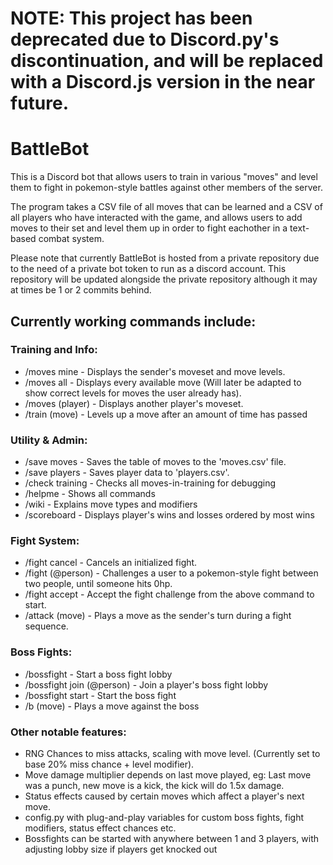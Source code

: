 # NOTE: This project has been deprecated due to Discord.py's discontinuation, and will be replaced with a Discord.js version in the near future.

# BattleBot

This is a Discord bot that allows users to train in various "moves" and level them to fight in pokemon-style battles against other members of the server.

The program takes a CSV file of all moves that can be learned and a CSV of all players who have interacted with the game, and allows users to add moves to their set and level them up in order to fight eachother in a text-based combat system.

Please note that currently BattleBot is hosted from a private repository due to the need of a private bot token to run as a discord account. This repository will be updated alongside the private repository although it may at times be 1 or 2 commits behind.

## Currently working commands include: ##

### Training and Info: ###
- /moves mine - Displays the sender's moveset and move levels.
- /moves all - Displays every available move (Will later be adapted to show correct levels for moves the user already has).
- /moves (player) - Displays another player's moveset.
- /train (move) - Levels up a move after an amount of time has passed

### Utility & Admin: ###
- /save moves - Saves the table of moves to the 'moves.csv' file.
- /save players - Saves player data to 'players.csv'.
- /check training - Checks all moves-in-training for debugging
- /helpme - Shows all commands
- /wiki - Explains move types and modifiers
- /scoreboard - Displays player's wins and losses ordered by most wins

### Fight System: ###
- /fight cancel - Cancels an initialized fight.
- /fight (@person) - Challenges a user to a pokemon-style fight between two people, until someone hits 0hp.
- /fight accept - Accept the fight challenge from the above command to start.
- /attack (move) - Plays a move as the sender's turn during a fight sequence.

### Boss Fights: ###
- /bossfight - Start a boss fight lobby
- /bossfight join (@person) - Join a player's boss fight lobby
- /bossfight start - Start the boss fight
- /b (move) - Plays a move against the boss

### Other notable features: ###
- RNG Chances to miss attacks, scaling with move level. (Currently set to base 20% miss chance + level modifier).
- Move damage multiplier depends on last move played, eg: Last move was a punch, new move is a kick, the kick will do 1.5x damage.
- Status effects caused by certain moves which affect a player's next move.
- config.py with plug-and-play variables for custom boss fights, fight modifiers, status effect chances etc.
- Bossfights can be started with anywhere between 1 and 3 players, with adjusting lobby size if players get knocked out
